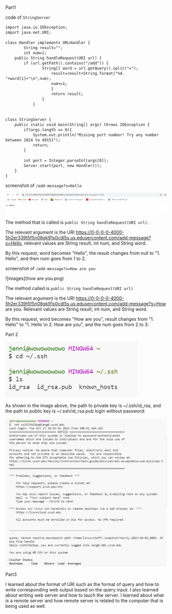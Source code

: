 Part1

code of ```StringServer```
```
import java.io.IOException;
import java.net.URI;

class Handler implements URLHandler {
        String result="";
        int num=1;
    public String handleRequest(URI url) {
        if (url.getPath().contains("/add")) {
                String[] word = url.getQuery().split("=");
                    result=result+String.format("%d. "+word[1]+"\n",num);
                    num+=1;
                    }
                    return result;
                }
            }


class StringServer {
    public static void main(String[] args) throws IOException {
        if(args.length == 0){
            System.out.println("Missing port number! Try any number between 1024 to 49151");
            return;
        }

        int port = Integer.parseInt(args[0]);
        Server.start(port, new Handler());
    }
}
```
screenshot of ```/add-message?s=Hello```

![image](hello.png)

The method that is called is ```public String handleRequest(URI url)```.

The relevant argument is the URI https://0-0-0-0-4000-5h2er339t5f5n08gk91s0cdl5s.us.edusercontent.com/add-message?s=Hello, relevant values are String result, int num, and String word. 

By this request, word becomes "Hello", the result changes from null to "1. Hello", and then num goes from 1 to 2.

screenshot of ```/add-message?s=How are you```

![images](how are you.png)

The method called is ```public String handleRequest(URI url)```

The relevant argument is the URI https://0-0-0-0-4000-5h2er339t5f5n08gk91s0cdl5s.us.edusercontent.com/add-message?s=How are you. Relevant values are String result, int num, and String word.

By this request, word becomes "How are you", result changes from "1. Hello" to "1. Hello \n 2. How are you", and the num goes from 2 to 3.

Part 2

![image](path.png)

As shown in the image above, the path to private key is ~/.ssh/id_rsa, and the path to public key is ~/.ssh/id_rsa.pub
login without password:

![image](login.jpg)

Part3

I learned about the format of URI such as the format of query and how to write corresponding web output based on the query input. I also learned about writing web server and how to lauch the server. I learned about what is a remote server and how remote server is related to the computer that is being used as well. 

